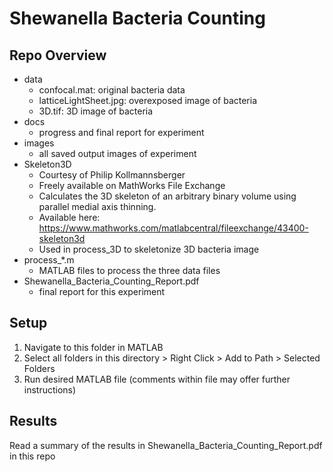 # Shewanella Bacteria Counting

## Repo Overview
* data
	* confocal.mat: original bacteria data
	* latticeLightSheet.jpg: overexposed image of bacteria
	* 3D.tif: 3D image of bacteria
* docs
	* progress and final report for experiment
* images
	* all saved output images of experiment
* Skeleton3D
	* Courtesy of Philip Kollmannsberger
	* Freely available on MathWorks File Exchange
	* Calculates the 3D skeleton of an arbitrary binary volume using parallel medial axis thinning.
	* Available here: https://www.mathworks.com/matlabcentral/fileexchange/43400-skeleton3d
	* Used in process_3D to skeletonize 3D bacteria image
* process_*.m
	* MATLAB files to process the three data files
* Shewanella_Bacteria_Counting_Report.pdf 
	* final report for this experiment

## Setup
1. Navigate to this folder in MATLAB
2. Select all folders in this directory > Right Click > Add to Path > Selected Folders
3. Run desired MATLAB file (comments within file may offer further instructions)

## Results
Read a summary of the results in Shewanella_Bacteria_Counting_Report.pdf in this repo